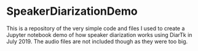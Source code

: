 # SpeakerDiarizationDemo

This is a repository of the very simple code and files I used to create a Jupyter notebook demo of how speaker diarization works using DiarTk in July 2019.  The audio files are not included though as they were too big.
